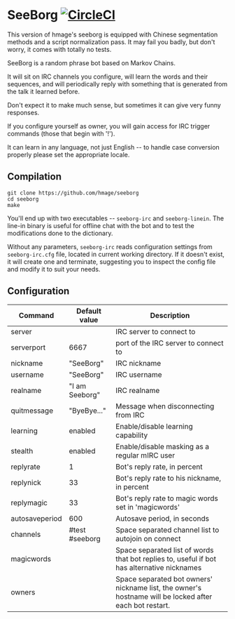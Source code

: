 SeeBorg [![CircleCI](https://circleci.com/gh/Artoria2e5/seeborg.svg?style=svg)](https://circleci.com/gh/Artoria2e5/seeborg)
=======

This version of hmage's seeborg is equipped with Chinese segmentation methods and a
script normalization pass. It may fail you badly, but don't worry, it comes with
totally no tests.

SeeBorg is a random phrase bot based on Markov Chains.

It will sit on IRC channels you configure, will learn the words and their sequences, and will periodically reply with something that is generated from the talk it learned before.

Don't expect it to make much sense, but sometimes it can give very funny responses.

If you configure yourself as owner, you will gain access for IRC trigger commands (those that begin with '!').

It can learn in any language, not just English -- to handle case conversion properly please set the appropriate locale.

Compilation
----------------
```
git clone https://github.com/hmage/seeborg
cd seeborg
make
```

You'll end up with two executables -- `seeborg-irc` and `seeborg-linein`. The line-in binary is useful for offline chat with the bot and to test the modifications done to the dictionary.

Without any parameters, `seeborg-irc` reads configuration settings from `seeborg-irc.cfg` file, located in current working directory. If it doesn't exist, it will create one and terminate, suggesting you to inspect the config file and modify it to suit your needs.

Configuration
-------------
|Command |Default value | Description |
|--------|--------------|-------------|
| server         |                | IRC server to connect to
| serverport     | 6667           | port of the IRC server to connect to
| nickname       | "SeeBorg"      | IRC nickname
| username       | "SeeBorg"      | IRC username
| realname       | "I am Seeborg" | IRC realname
| quitmessage    | "ByeBye..."    | Message when disconnecting from IRC
| learning       | enabled        | Enable/disable learning capability
| stealth        | enabled        | Enable/disable masking as a regular mIRC user
| replyrate      | 1              | Bot's reply rate, in percent
| replynick      | 33             | Bot's reply rate to his nickname, in percent
| replymagic     | 33             | Bot's reply rate to magic words set in 'magicwords'
| autosaveperiod | 600            | Autosave period, in seconds
| channels       | #test #seeborg | Space separated channel list to autojoin on connect
| magicwords     |                | Space separated list of words that bot replies to, useful if bot has alternative nicknames
| owners         |                | Space separated bot owners' nickname list, the owner's hostname will be locked after each bot restart.

